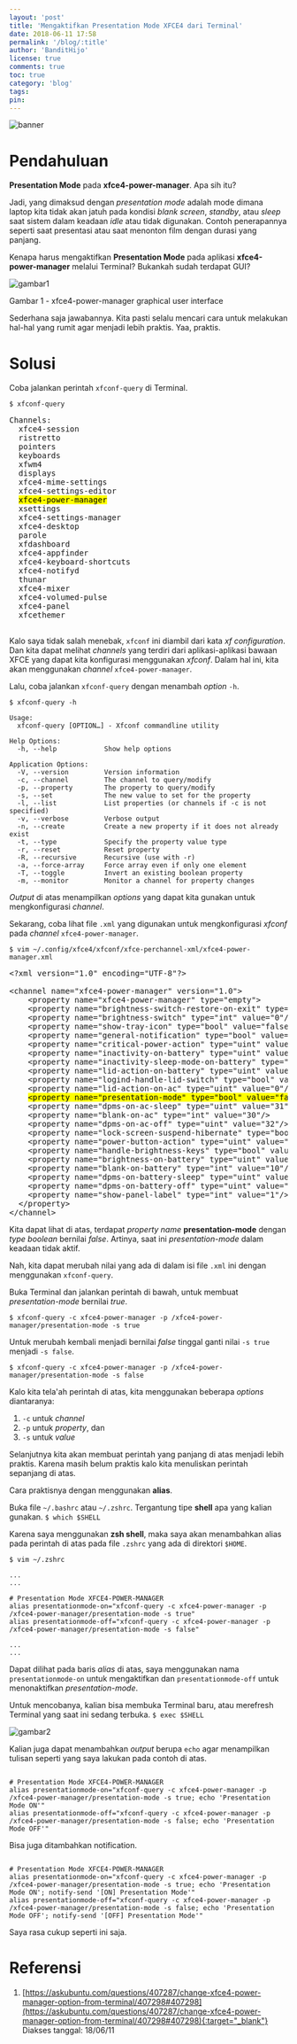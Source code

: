 ```yaml
---
layout: 'post'
title: 'Mengaktifkan Presentation Mode XFCE4 dari Terminal'
date: 2018-06-11 17:58
permalink: '/blog/:title'
author: 'BanditHijo'
license: true
comments: true
toc: true
category: 'blog'
tags:
pin:
---
```


<!-- BANNER OF THE POST -->
<img class="post-body-img" src="https://s20.postimg.cc/5q63tl41p/banner_post_16.png" alt="banner">

# Pendahuluan

**Presentation Mode** pada **xfce4-power-manager**. Apa sih itu?

Jadi, yang dimaksud dengan *presentation mode* adalah mode dimana laptop kita tidak akan jatuh pada kondisi *blank screen*, *standby*, atau *sleep* saat sistem dalam keadaan *idle* atau tidak digunakan. Contoh penerapannya seperti saat presentasi atau saat menonton film dengan durasi yang panjang.

Kenapa harus mengaktifkan **Presentation Mode** pada aplikasi **xfce4-power-manager** melalui Terminal? Bukankah sudah terdapat GUI?

![gambar1](https://s20.postimg.cc/awi675yml/gambar_01.png)
<p class="img-caption">Gambar 1 - xfce4-power-manager graphical user interface</p>

Sederhana saja jawabannya. Kita pasti selalu mencari cara untuk melakukan hal-hal yang rumit agar menjadi lebih praktis. Yaa, praktis.

# Solusi

Coba jalankan perintah `xfconf-query` di Terminal.
```
$ xfconf-query
```
<pre>
Channels:
  xfce4-session
  ristretto
  pointers
  keyboards
  xfwm4
  displays
  xfce4-mime-settings
  xfce4-settings-editor
  <mark>xfce4-power-manager</mark>
  xsettings
  xfce4-settings-manager
  xfce4-desktop
  parole
  xfdashboard
  xfce4-appfinder
  xfce4-keyboard-shortcuts
  xfce4-notifyd
  thunar
  xfce4-mixer
  xfce4-volumed-pulse
  xfce4-panel
  xfcethemer
  </pre>
Kalo saya tidak salah menebak, `xfconf` ini diambil dari kata *xf configuration*. Dan kita dapat melihat *channels* yang terdiri dari aplikasi-aplikasi bawaan XFCE yang dapat kita konfigurasi menggunakan *xfconf*. Dalam hal ini, kita akan menggunakan *channel* `xfce4-power-manager`.

Lalu, coba jalankan `xfconf-query` dengan menambah *option* `-h`.
```
$ xfconf-query -h
```
```
Usage:
  xfconf-query [OPTION…] - Xfconf commandline utility

Help Options:
  -h, --help            Show help options

Application Options:
  -V, --version         Version information
  -c, --channel         The channel to query/modify
  -p, --property        The property to query/modify
  -s, --set             The new value to set for the property
  -l, --list            List properties (or channels if -c is not specified)
  -v, --verbose         Verbose output
  -n, --create          Create a new property if it does not already exist
  -t, --type            Specify the property value type
  -r, --reset           Reset property
  -R, --recursive       Recursive (use with -r)
  -a, --force-array     Force array even if only one element
  -T, --toggle          Invert an existing boolean property
  -m, --monitor         Monitor a channel for property changes
```
*Output* di atas menampilkan *options* yang dapat kita gunakan untuk mengkonfigurasi *channel*.

Sekarang, coba lihat file `.xml` yang digunakan untuk mengkonfigurasi *xfconf* pada *channel* `xfce4-power-manager`.
```
$ vim ~/.config/xfce4/xfconf/xfce-perchannel-xml/xfce4-power-manager.xml
```
<pre>
&lt;?xml version="1.0" encoding="UTF-8"?&gt;

&lt;channel name="xfce4-power-manager" version="1.0">
    &lt;property name="xfce4-power-manager" type="empty"&gt;
    &lt;property name="brightness-switch-restore-on-exit" type="int" value="0"/&gt;
    &lt;property name="brightness-switch" type="int" value="0"/&gt;
    &lt;property name="show-tray-icon" type="bool" value="false"/&gt;
    &lt;property name="general-notification" type="bool" value="true"/&gt;
    &lt;property name="critical-power-action" type="uint" value="1"/&gt;
    &lt;property name="inactivity-on-battery" type="uint" value="15"/&gt;
    &lt;property name="inactivity-sleep-mode-on-battery" type="uint" value="1"/&gt;
    &lt;property name="lid-action-on-battery" type="uint" value="1"/&gt;
    &lt;property name="logind-handle-lid-switch" type="bool" value="true"/&gt;
    &lt;property name="lid-action-on-ac" type="uint" value="0"/&gt;
    <mark>&lt;property name="presentation-mode" type="bool" value="false"/&gt;</mark>
    &lt;property name="dpms-on-ac-sleep" type="uint" value="31"/&gt;
    &lt;property name="blank-on-ac" type="int" value="30"/&gt;
    &lt;property name="dpms-on-ac-off" type="uint" value="32"/&gt;
    &lt;property name="lock-screen-suspend-hibernate" type="bool" value="true"/&gt;
    &lt;property name="power-button-action" type="uint" value="3"/&gt;
    &lt;property name="handle-brightness-keys" type="bool" value="true"/&gt;
    &lt;property name="brightness-on-battery" type="uint" value="9"/&gt;
    &lt;property name="blank-on-battery" type="int" value="10"/&gt;
    &lt;property name="dpms-on-battery-sleep" type="uint" value="11"/&gt;
    &lt;property name="dpms-on-battery-off" type="uint" value="12"/&gt;
    &lt;property name="show-panel-label" type="int" value="1"/&gt;
  &lt;/property&gt;
&lt;/channel&gt;
</pre>

Kita dapat lihat di atas, terdapat *property name* **presentation-mode** dengan *type boolean* bernilai *false*. Artinya, saat ini *presentation-mode* dalam keadaan tidak aktif.

Nah, kita dapat merubah nilai yang ada di dalam isi file `.xml` ini dengan menggunakan `xfconf-query`.

Buka Terminal dan jalankan perintah di bawah, untuk membuat *presentation-mode* bernilai *true*.
```
$ xfconf-query -c xfce4-power-manager -p /xfce4-power-manager/presentation-mode -s true
```
Untuk merubah kembali menjadi bernilai *false* tinggal ganti nilai `-s true` menjadi `-s false`.
```
$ xfconf-query -c xfce4-power-manager -p /xfce4-power-manager/presentation-mode -s false
```
Kalo kita tela'ah perintah di atas, kita menggunakan beberapa *options* diantaranya:
1. `-c` untuk *channel*
2. `-p` untuk *property*, dan
3. `-s` untuk *value*

Selanjutnya kita akan membuat perintah yang panjang di atas menjadi lebih praktis. Karena masih belum praktis kalo kita menuliskan perintah sepanjang di atas.

Cara praktisnya dengan menggunakan **alias**.

Buka file `~/.bashrc` atau `~/.zshrc`. Tergantung tipe **shell** apa yang kalian gunakan. `$ which $SHELL`

Karena saya menggunakan **zsh shell**, maka saya akan menambahkan alias pada perintah di atas pada file `.zshrc` yang ada di direktori `$HOME`.
```
$ vim ~/.zshrc
```
```
...
...

# Presentation Mode XFCE4-POWER-MANAGER
alias presentationmode-on="xfconf-query -c xfce4-power-manager -p /xfce4-power-manager/presentation-mode -s true"
alias presentationmode-off="xfconf-query -c xfce4-power-manager -p /xfce4-power-manager/presentation-mode -s false"

...
...

```
Dapat dilihat pada baris *alias* di atas, saya menggunakan nama `presentationmode-on` untuk mengaktifkan dan `presentationmode-off` untuk menonaktifkan *presentation-mode*.

Untuk mencobanya, kalian bisa membuka Terminal baru, atau merefresh Terminal yang saat ini sedang terbuka. `$ exec $SHELL`

![gambar2](https://s20.postimg.cc/wze9g4mr1/gambar_02.gif)

Kalian juga dapat menambahkan *output* berupa `echo` agar menampilkan tulisan seperti yang saya lakukan pada contoh di atas.
```

# Presentation Mode XFCE4-POWER-MANAGER
alias presentationmode-on="xfconf-query -c xfce4-power-manager -p /xfce4-power-manager/presentation-mode -s true; echo 'Presentation Mode ON'"
alias presentationmode-off="xfconf-query -c xfce4-power-manager -p /xfce4-power-manager/presentation-mode -s false; echo 'Presentation Mode OFF'"

```

Bisa juga ditambahkan notification.
```

# Presentation Mode XFCE4-POWER-MANAGER
alias presentationmode-on="xfconf-query -c xfce4-power-manager -p /xfce4-power-manager/presentation-mode -s true; echo 'Presentation Mode ON'; notify-send '[ON] Presentation Mode'"
alias presentationmode-off="xfconf-query -c xfce4-power-manager -p /xfce4-power-manager/presentation-mode -s false; echo 'Presentation Mode OFF'; notify-send '[OFF] Presentation Mode'"

```

Saya rasa cukup seperti ini saja.


# Referensi

1. [https://askubuntu.com/questions/407287/change-xfce4-power-manager-option-from-terminal/407298#407298](https://askubuntu.com/questions/407287/change-xfce4-power-manager-option-from-terminal/407298#407298){:target="_blank"}
<br>Diakses tanggal: 18/06/11

